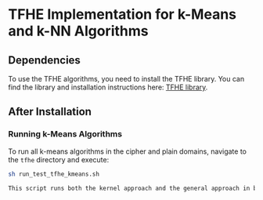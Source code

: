 # TFHE Implementation for k-Means and k-NN Algorithms

## Dependencies

To use the TFHE algorithms, you need to install the TFHE library. You can find the library and installation instructions here: [TFHE library](https://tfhe.github.io/tfhe/).

## After Installation

### Running k-Means Algorithms

To run all k-means algorithms in the cipher and plain domains, navigate to the `tfhe` directory and execute:

```sh
sh run_test_tfhe_kmeans.sh

This script runs both the kernel approach and the general approach in both the cipher and plain domains.

